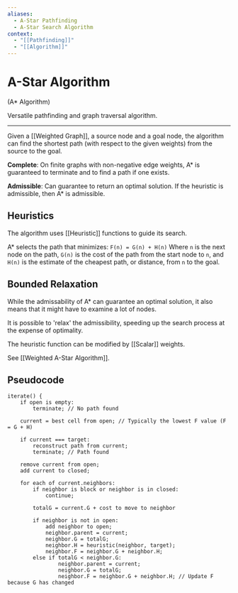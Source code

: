```yaml
---
aliases:
  - A-Star Pathfinding
  - A-Star Search Algorithm
context:
  - "[[Pathfinding]]"
  - "[[Algorithm]]"
---
```


# A-Star Algorithm

(A\* Algorithm)

Versatile pathfinding and graph traversal algorithm.

---

Given a [[Weighted Graph]], a source node and a goal node, the algorithm can find the shortest path (with respect to the given weights) from the source to the goal.

**Complete**: On finite graphs with non-negative edge weights, A\* is guaranteed to terminate and to find a path if one exists.

**Admissible**: Can guarantee to return an optimal solution. If the heuristic is admissible, then A\* is admissible.

## Heuristics

The algorithm uses [[Heuristic]] functions to guide its search.

A\* selects the path that minimizes:
`F(n) = G(n) + H(n)`
Where `n` is the next node on the path, `G(n)` is the cost of the path from the start node to `n`, and `H(n)` is the estimate of the cheapest path, or distance, from `n` to the goal.

## Bounded Relaxation

While the admissability of A\* can guarantee an optimal solution, it also means that it might have to examine a lot of nodes.

It is possible to 'relax' the admissibility, speeding up the search process at the expense of optimality.

The heuristic function can be modified by [[Scalar]] weights.

See [[Weighted A-Star Algorithm]].

## Pseudocode

```
iterate() {
    if open is empty:
        terminate; // No path found

    current = best cell from open; // Typically the lowest F value (F = G + H)

    if current === target:
        reconstruct path from current;
        terminate; // Path found

    remove current from open;
    add current to closed;

    for each of current.neighbors:
        if neighbor is block or neighbor is in closed:
            continue;

        totalG = current.G + cost to move to neighbor

        if neighbor is not in open:
            add neighbor to open;
            neighbor.parent = current;
            neighbor.G = totalG;
            neighbor.H = heuristic(neighbor, target);
            neighbor.F = neighbor.G + neighbor.H;
        else if totalG < neighbor.G:
                neighbor.parent = current;
                neighbor.G = totalG;
                neighbor.F = neighbor.G + neighbor.H; // Update F because G has changed
```
